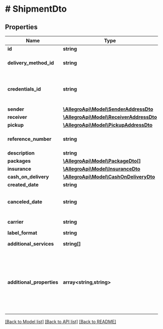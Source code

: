 # # ShipmentDto

## Properties

Name | Type | Description | Notes
------------ | ------------- | ------------- | -------------
**id** | **string** |  | [optional]
**delivery_method_id** | **string** | Id of delivery method, chosen by buyer in order. | [optional]
**credentials_id** | **string** | ID of merchant agreement, registered in WZA. For Allegro methods, this field is null. | [optional]
**sender** | [**\AllegroApi\Model\SenderAddressDto**](SenderAddressDto.md) |  | [optional]
**receiver** | [**\AllegroApi\Model\ReceiverAddressDto**](ReceiverAddressDto.md) |  | [optional]
**pickup** | [**\AllegroApi\Model\PickupAddressDto**](PickupAddressDto.md) |  | [optional]
**reference_number** | **string** | Shipment identifier in own system. Example: &#x60;Ordering number&#x60;. | [optional]
**description** | **string** | Shipment description | [optional]
**packages** | [**\AllegroApi\Model\PackageDto[]**](PackageDto.md) |  | [optional]
**insurance** | [**\AllegroApi\Model\InsuranceDto**](InsuranceDto.md) |  | [optional]
**cash_on_delivery** | [**\AllegroApi\Model\CashOnDeliveryDto**](CashOnDeliveryDto.md) |  | [optional]
**created_date** | **string** | Shipment creation date | [optional]
**canceled_date** | **string** | Shipment cancellation date. Only for canceled shipments, in all other cases is null. | [optional]
**carrier** | **string** | ID of carrier which carries out a shipment | [optional]
**label_format** | **string** | Label file format. | [optional]
**additional_services** | **string[]** | List of additional services. | [optional]
**additional_properties** | **array<string,string>** | Key-Value map defining non-standard, carrier specific features. List of the supported properties is located as sub-resource in /shipment-management/delivery-services. | [optional]

[[Back to Model list]](../../README.md#models) [[Back to API list]](../../README.md#endpoints) [[Back to README]](../../README.md)
